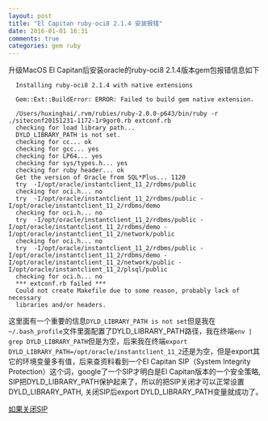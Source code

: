 ```yaml
---
layout: post
title: "El Capitan ruby-oci8 2.1.4 安装报错"
date: 2016-01-01 16:31
comments: true
categories: gem ruby
---
```


升级MacOS El Capitan后安装oracle的ruby-oci8 2.1.4版本gem包报错信息如下

```
  Installing ruby-oci8 2.1.4 with native extensions

  Gem::Ext::BuildError: ERROR: Failed to build gem native extension.

  /Users/huxinghai/.rvm/rubies/ruby-2.0.0-p643/bin/ruby -r ./siteconf20151231-1172-1r9gor0.rb extconf.rb
  checking for load library path...
  DYLD_LIBRARY_PATH is not set.
  checking for cc... ok
  checking for gcc... yes
  checking for LP64... yes
  checking for sys/types.h... yes
  checking for ruby header... ok
  Get the version of Oracle from SQL*Plus... 1120
  try  -I/opt/oracle/instantclient_11_2/rdbms/public
  checking for oci.h... no
  try  -I/opt/oracle/instantclient_11_2/rdbms/public -I/opt/oracle/instantclient_11_2/rdbms/demo
  checking for oci.h... no
  try  -I/opt/oracle/instantclient_11_2/rdbms/public -I/opt/oracle/instantclient_11_2/rdbms/demo -I/opt/oracle/instantclient_11_2/network/public
  checking for oci.h... no
  try  -I/opt/oracle/instantclient_11_2/rdbms/public -I/opt/oracle/instantclient_11_2/rdbms/demo -I/opt/oracle/instantclient_11_2/network/public -I/opt/oracle/instantclient_11_2/plsql/public
  checking for oci.h... no
  *** extconf.rb failed ***
  Could not create Makefile due to some reason, probably lack of necessary
  libraries and/or headers.
```  

这里面有一个重要的信息``DYLD_LIBRARY_PATH is not set``但是我在``~/.bash_profile``文件里面配置了DYLD_LIBRARY_PATH路径，我在终端``env | grep DYLD_LIBRARY_PATH``但是为空，后来我在终端``export DYLD_LIBRARY_PATH=/opt/oracle/instantclient_11_2``还是为空，但是export其它的环境变量多有值，后来查资料看到一个El Capitan SIP（System Integrity Protection）这个词，google了一个SIP才明白是El Capitan版本的一个安全策略, SIP把DYLD_LIBRARY_PATH保护起来了，所以的把SIP关闭才可以正常设置DYLD_LIBRARY_PATH, 关闭SIP后export DYLD_LIBRARY_PATH变量就成功了。

[如果关闭SIP](http://apple.stackexchange.com/questions/208478/how-do-i-disable-system-integrity-protection-sip-aka-rootless-on-os-x-10-11)